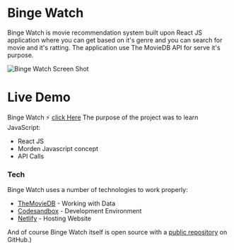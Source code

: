 # Binge Watch

Binge Watch is movie recommendation system built upon React JS application where you can get based on it's genre and you can search for movie and it's ratting. The application use The MovieDB API for serve it's purpose.

![Binge Watch Screen Shot](https://i.ibb.co/b64vkgv/image.png)
# Live Demo

Binge Watch ⚡ [click Here](https://bingewatch.netlify.app/)
The purpose of the project was to learn JavaScript:

- React JS
- Morden Javascript concept
- API Calls

### Tech

Binge Watch uses a number of technologies to work properly:

- [TheMovieDB](https://developers.themoviedb.org/) - Working with Data
- [Codesandbox](https://codesandbox.io/) - Development Environment
- [Netlify](https://www.netlify.com/) - Hosting Website

And of course Binge Watch itself is open source with a [public repository](https://github.com/ashishxcode/BingeWatcht) on GitHub.)
